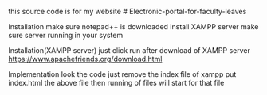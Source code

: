 this source code is for my website # Electronic-portal-for-faculty-leaves

Installation
make sure notepad++ is downloaded 
install XAMPP server 
make sure server running in your system

Installation(XAMPP server)
just click run after download of XAMPP server https://www.apachefriends.org/download.html 

Implementation
look the code just remove the index file of xampp 
put index.html the above file then running of files will start for that file 



